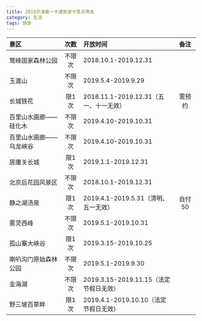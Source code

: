 ```yaml
---
title: 2019京津冀一卡通旅游卡景点筛选
category: 生活
tags: 旅游
---
```


| 景区 | 次数 | 开放时间 | 备注 |
|:-------------|:---------------:|:-------------|:----:|
| 鹫峰国家森林公园 |不限次 |2018.10.1-2019.12.31|
| 玉渡山 |不限次 |2019.5.4-2019.9.29|
| 长城铁花 |限1次 |2018.11.1-2019.12.31（五一、十一无效）| 需预约|
| 百里山水画廊——硅化木 |不限次 |2019.4.10-2019.10.31|
| 百里山水画廊——乌龙峡谷 | 不限次 |2019.4.10-2019.10.31|
| 居庸关长城 |限1次 |2019.1.1-2019.12.31|
| 北京后花园风景区 |不限次 |2018.10.1-2019.12.31|
| 静之湖汤泉 |限1次 |2019.4.1-2019.5.31（清明、五一无效）| 自付50|
| 雾灵西峰 |不限次 |2019.5.1-2019.10.31|
| 孤山寨大峡谷 |限1次 |2019.3.15-2019.10.25|
| 喇叭沟门原始森林公园 |不限次 |2019.5.1-2019.9.30|
| 金海湖 |不限次 |2019.3.15-2019.11.15（法定节假日无效）|
| 野三坡百草畔 |限1次 |2019.4.1-2019.10.10（法定节假日无效）|